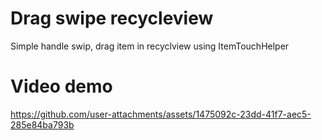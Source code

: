 # Drag swipe recycleview

Simple handle swip, drag item in recyclview using ItemTouchHelper
# Video demo

https://github.com/user-attachments/assets/1475092c-23dd-41f7-aec5-285e84ba793b

